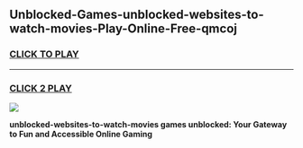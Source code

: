
## Unblocked-Games-unblocked-websites-to-watch-movies-Play-Online-Free-qmcoj
<h3>
<a href="https://premium76.site?title=unblocked-websites-to-watch-movies&ref=26A">CLICK TO PLAY</a></h3>
<hr>

<h3>
<a href="https://premium76.site?title=unblocked-websites-to-watch-movies&ref=26A">CLICK 2 PLAY</a>
  
</h3>

<a href="https://premium76.site?title=unblocked-websites-to-watch-movies&ref=26A"><img src="https://clearcache.store/games.png"></a>


**unblocked-websites-to-watch-movies games unblocked: Your Gateway to Fun and Accessible Online Gaming**
